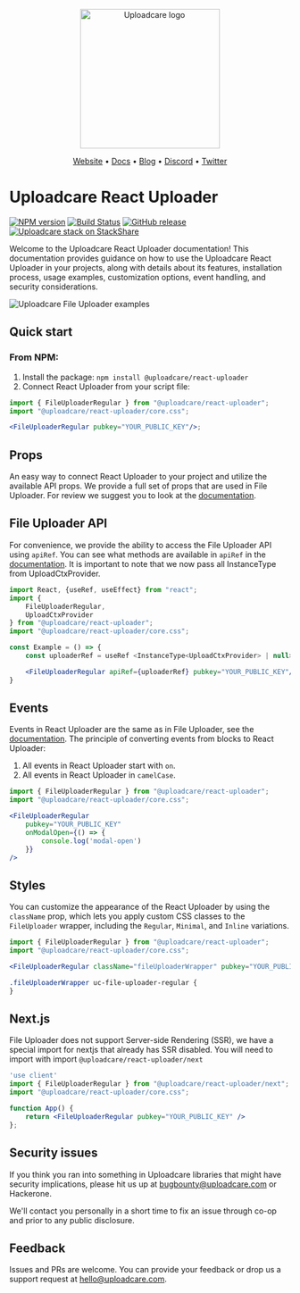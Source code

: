 <p align="center">
  <a href="https://uploadcare.com/?ref=react-uploader">
    <picture>
      <source media="(prefers-color-scheme: light)" srcset="https://ucarecdn.com/1b4714cd-53be-447b-bbde-e061f1e5a22f/logosafespacetransparent.svg">
      <source media="(prefers-color-scheme: dark)" srcset="https://ucarecdn.com/3b610a0a-780c-4750-a8b4-3bf4a8c90389/logotransparentinverted.svg">
      <img width=250 alt="Uploadcare logo" src="https://ucarecdn.com/1b4714cd-53be-447b-bbde-e061f1e5a22f/logosafespacetransparent.svg">
    </picture>
  </a>
</p>
<p align="center">
  <a href="https://uploadcare.com/?ref=react-uploader">Website</a> •
  <a href="https://uploadcare.com/docs/file-uploader?ref=react-uploader">Docs</a> • 
  <a href="https://uploadcare.com/blog?ref=react-uploader">Blog</a> • 
  <a href="https://discord.gg/mKWRgRsVz8?ref=react-uploader">Discord</a> •
  <a href="https://twitter.com/Uploadcare?ref=react-uploader">Twitter</a>
</p>

# Uploadcare React Uploader

[![NPM version][npm-img]][npm-url]
[![Build Status][badge-build]][build-url]
[![GitHub release][badge-release-img]][badge-release-url]
[![Uploadcare stack on StackShare][badge-stack-img]][badge-stack-url]

Welcome to the Uploadcare React Uploader documentation!
This documentation provides guidance on how to use the Uploadcare React Uploader in your projects, along with details
about its features, installation process, usage examples, customization options, event handling, and security
considerations.

<img alt="Uploadcare File Uploader examples" src="https://ucarecdn.com/916a1054-ca44-4c4a-9f7b-99fa499043d9/-/preview/">


## Quick start
### From NPM:
1. Install the package: `npm install @uploadcare/react-uploader`
2. Connect React Uploader from your script file:
```jsx
import { FileUploaderRegular } from "@uploadcare/react-uploader";
import "@uploadcare/react-uploader/core.css";

<FileUploaderRegular pubkey="YOUR_PUBLIC_KEY"/>;
```

## Props
An easy way to connect React Uploader to your project and utilize the available API props.
We provide a full set of props that are used in File Uploader. For review we suggest you to look at the [documentation][uc-docs-file-uploader-options].

## File Uploader API

For convenience, we provide the ability to access the File Uploader API using `apiRef`.
You can see what methods are available in `apiRef` in the [documentation][uc-docs-file-uploader-api].
It is important to note that we now pass all InstanceType from UploadCtxProvider.

```jsx
import React, {useRef, useEffect} from "react";
import {
    FileUploaderRegular,
    UploadCtxProvider
} from "@uploadcare/react-uploader";
import "@uploadcare/react-uploader/core.css";

const Example = () => {
    const uploaderRef = useRef <InstanceType<UploadCtxProvider> | null>(null);

    <FileUploaderRegular apiRef={uploaderRef} pubkey="YOUR_PUBLIC_KEY"/>;
}
```

## Events
Events in React Uploader are the same as in File Uploader, see the [documentation][uc-docs-events].
The principle of converting events from blocks to React Uploader:

1. All events in React Uploader start with `on`.
2. All events in React Uploader in `camelCase`.

```jsx
import { FileUploaderRegular } from "@uploadcare/react-uploader";
import "@uploadcare/react-uploader/core.css";

<FileUploaderRegular
    pubkey="YOUR_PUBLIC_KEY"
    onModalOpen={() => {
        console.log('modal-open')
    }}
/>
```


## Styles
You can customize the appearance of the React Uploader by using the `className` prop, which lets you apply custom CSS classes to the `FileUploader` wrapper, including the `Regular`, `Minimal`, and `Inline` variations.

```jsx
import { FileUploaderRegular } from "@uploadcare/react-uploader";
import "@uploadcare/react-uploader/core.css";

<FileUploaderRegular className="fileUploaderWrapper" pubkey="YOUR_PUBLIC_KEY"/>;
```

```css
.fileUploaderWrapper uc-file-uploader-regular {
}
```

## Next.js
File Uploader does not support Server-side Rendering (SSR), we have a special import for nextjs that already has SSR disabled. 
You will need to import with import `@uploadcare/react-uploader/next`

```jsx
'use client'
import { FileUploaderRegular } from "@uploadcare/react-uploader/next";
import "@uploadcare/react-uploader/core.css";

function App() {
    return <FileUploaderRegular pubkey="YOUR_PUBLIC_KEY" />
};
```

## Security issues

If you think you ran into something in Uploadcare libraries that might have
security implications, please hit us up at
[bugbounty@uploadcare.com][uc-email-bounty] or Hackerone.

We'll contact you personally in a short time to fix an issue through co-op and
prior to any public disclosure.

## Feedback

Issues and PRs are welcome. You can provide your feedback or drop us a support
request at [hello@uploadcare.com][uc-email-hello].

[uc-email-bounty]: mailto:bugbounty@uploadcare.com
[uc-email-hello]: mailto:hello@uploadcare.com
[github-releases]: https://github.com/uploadcare/react-uploader/releases
[github-branch-release]: https://github.com/uploadcare/react-uploader/tree/release
[github-contributors]: https://github.com/uploadcare/react-uploader/graphs/contributors
[badge-stack-img]: https://img.shields.io/badge/tech-stack-0690fa.svg?style=flat
[badge-stack-url]: https://stackshare.io/uploadcare/stacks/
[badge-release-img]: https://img.shields.io/github/release/uploadcare/react-components.svg
[badge-release-url]: https://github.com/uploadcare/react-uploader/releases
[npm-img]: http://img.shields.io/npm/v/@uploadcare/react-uploader.svg
[npm-url]: https://www.npmjs.com/package/@uploadcare/react-uploader
[badge-build]: https://github.com/uploadcare/react-uploader/actions/workflows/checks.yml/badge.svg
[build-url]: https://github.com/uploadcare/react-uploader/actions/workflows/checks.yml

[uc-docs-events]: https://uploadcare.com/docs/file-uploader/events/
[uc-docs-file-uploader-api]: https://uploadcare.com/docs/file-uploader/api
[uc-docs-file-uploader-options]: https://uploadcare.com/docs/file-uploader/options/